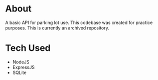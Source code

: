 # About

A basic API for parking lot use. This codebase was created for practice purposes. This is currently an archived repository.

# Tech Used
- NodeJS
- ExpressJS
- SQLite